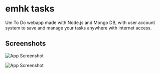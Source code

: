 
# emhk tasks

Um To Do webapp made with Node.js and Mongo DB, with user account system to save and manage your tasks anywhere with internet access.


## Screenshots

![App Screenshot](https://github.com/emanoelhenrick/emhkTasks/blob/936472ff46de81502df2cd719637199c98e8cd4b/screeenshots/login-emhk.PNG)

![App Screenshot](https://github.com/emanoelhenrick/emhkTasks/blob/936472ff46de81502df2cd719637199c98e8cd4b/screeenshots/app-emhk.PNG)

